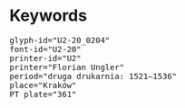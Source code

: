 # Keywords
<pre>
glyph-id="U2-20_0204"
font-id="U2-20"
printer-id="U2"
printer="Florian Ungler"
period="druga drukarnia: 1521—1536"
place="Kraków"
PT plate="361"
</pre>
